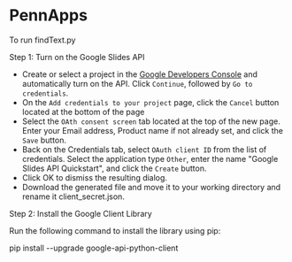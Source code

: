 # PennApps #

To run findText.py

Step 1: Turn on the Google Slides API

* Create or select a project in the [Google Developers Console](https://console.developers.google.com/flows/enableapi?apiid=slides.googleapis.com) and automatically turn on the API. Click `Continue`, followed by `Go to credentials`.
* On the `Add credentials to your project` page, click the `Cancel` button located at the bottom of the page
* Select the `OAth consent screen` tab located at the top of the new page. Enter your Email address, Product name if not already set, and click the `Save` button.
* Back on the Credentials tab, select `OAuth client ID` from the list of credentials. Select the application type `Other`, enter the name "Google Slides API Quickstart", and click the `Create` button.
* Click OK to dismiss the resulting dialog.
* Download the generated file and move it to your working directory and rename it client_secret.json.

Step 2: Install the Google Client Library

Run the following command to install the library using pip:

pip install --upgrade google-api-python-client
